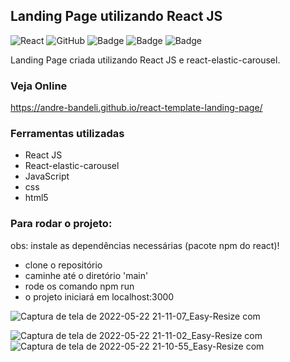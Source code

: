 ## Landing Page utilizando React JS
![React](https://img.shields.io/badge/react-%2320232a.svg?style=for-the-badge&logo=react&logoColor=%2361DAFB)
![GitHub](https://img.shields.io/badge/github-%23121011.svg?style=for-the-badge&logo=github&logoColor=white)
![Badge](https://img.shields.io/badge/JavaScript-F7DF1E?style=for-the-badge&logo=javascript&logoColor=black)
![Badge](https://img.shields.io/badge/CSS-239120?&style=for-the-badge&logo=css3&logoColor=white)
![Badge](https://img.shields.io/badge/HTML5-E34F26?style=for-the-badge&logo=html5&logoColor=white)


Landing Page criada utilizando React JS e react-elastic-carousel. 

### Veja Online

https://andre-bandeli.github.io/react-template-landing-page/


### Ferramentas utilizadas

- React JS
- React-elastic-carousel
- JavaScript
- css
- html5

### Para rodar o projeto:
obs: instale as dependências necessárias (pacote npm do react)!

- clone o repositório
- caminhe até o diretório 'main'
- rode os comando npm run
- o projeto iniciará em localhost:3000


![Captura de tela de 2022-05-22 21-11-07_Easy-Resize com](https://user-images.githubusercontent.com/87938869/169722673-1c5aef47-bcb7-41a7-8174-a7f5be383a77.jpg)

![Captura de tela de 2022-05-22 21-11-02_Easy-Resize com](https://user-images.githubusercontent.com/87938869/169722676-df17252d-204b-454a-93a6-77dee0aba317.jpg)
![Captura de tela de 2022-05-22 21-10-55_Easy-Resize com](https://user-images.githubusercontent.com/87938869/169722679-980e6c95-b003-4928-941b-f499ac707738.jpg)

